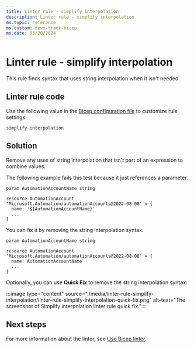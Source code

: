 ```yaml
---
title: Linter rule - simplify interpolation
description: Linter rule - simplify interpolation
ms.topic: reference
ms.custom: devx-track-bicep
ms.date: 03/20/2024
---
```


# Linter rule - simplify interpolation

This rule finds syntax that uses string interpolation when it isn't needed.

## Linter rule code

Use the following value in the [Bicep configuration file](bicep-config-linter.md) to customize rule settings:

`simplify-interpolation`

## Solution

Remove any uses of string interpolation that isn't part of an expression to combine values.

The following example fails this test because it just references a parameter.

```bicep
param AutomationAccountName string

resource AutomationAccount 'Microsoft.Automation/automationAccounts@2022-08-08' = {
  name: '${AutomationAccountName}'
  ...
}
```

You can fix it by removing the string interpolation syntax.

```bicep
param AutomationAccountName string

resource AutomationAccount 'Microsoft.Automation/automationAccounts@2022-08-08' = {
  name: AutomationAccountName
  ...
}
```

Optionally, you can use **Quick Fix** to remove the string interpolation syntax:

:::image type="content" source="./media/linter-rule-simplify-interpolation/linter-rule-simplify-interpolation-quick-fix.png" alt-text="The screenshot of Simplify interpolation linter rule quick fix.":::

## Next steps

For more information about the linter, see [Use Bicep linter](./linter.md).
